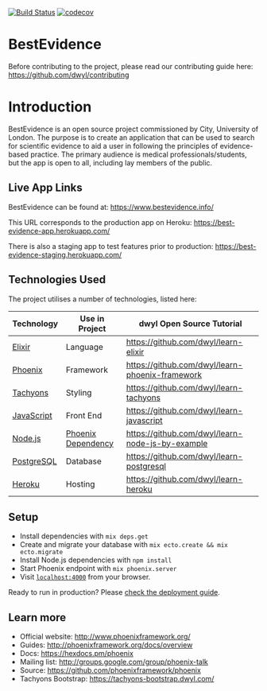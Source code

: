 [![Build Status](https://travis-ci.org/dwyl/best-evidence.svg?branch=master)](https://travis-ci.org/dwyl/best-evidence)
[![codecov](https://codecov.io/gh/dwyl/best-evidence/branch/master/graph/badge.svg)](https://codecov.io/gh/dwyl/best-evidence)
# BestEvidence

Before contributing to the project, please read our contributing guide here: https://github.com/dwyl/contributing

# Introduction

BestEvidence is an open source project commissioned by City, University of London. The purpose is to create an application that can be used to search for scientific evidence to aid a user in following the principles of evidence-based practice. The primary audience is medical professionals/students, but the app is open to all, including lay members of the public.

## Live App Links

BestEvidence can be found at: https://www.bestevidence.info/

This URL corresponds to the production app on Heroku: https://best-evidence-app.herokuapp.com/

There is also a staging app to test features prior to production: https://best-evidence-staging.herokuapp.com/


## Technologies Used
The project utilises a number of technologies, listed here:

  | Technology | Use in Project | dwyl Open Source Tutorial |
  | - | - | - |
  |[Elixir](https://elixir-lang.org/) | Language | https://github.com/dwyl/learn-elixir |
  | [Phoenix](http://www.phoenixframework.org/) | Framework | https://github.com/dwyl/learn-phoenix-framework |
  | [Tachyons](https://tachyons-bootstrap.dwyl.com/) | Styling | https://github.com/dwyl/learn-tachyons |
  | [JavaScript](https://developer.mozilla.org/bm/docs/Web/JavaScript) | Front End | https://github.com/dwyl/learn-javascript |
  | [Node.js](https://nodejs.org/en/) | [Phoenix Dependency](https://hexdocs.pm/phoenix/installation.html#node-js-5-0-0) | https://github.com/dwyl/learn-node-js-by-example |
  | [PostgreSQL](https://www.postgresql.org/) | Database | https://github.com/dwyl/learn-postgresql |
  | [Heroku](https://heroku.com) | Hosting | https://github.com/dwyl/learn-heroku |

## Setup

  * Install dependencies with `mix deps.get`
  * Create and migrate your database with `mix ecto.create && mix ecto.migrate`
  * Install Node.js dependencies with `npm install`
  * Start Phoenix endpoint with `mix phoenix.server`
  * Visit [`localhost:4000`](http://localhost:4000) from your browser.

Ready to run in production? Please [check the deployment guide](http://www.phoenixframework.org/docs/deployment).

## Learn more

  * Official website: http://www.phoenixframework.org/
  * Guides: http://phoenixframework.org/docs/overview
  * Docs: https://hexdocs.pm/phoenix
  * Mailing list: http://groups.google.com/group/phoenix-talk
  * Source: https://github.com/phoenixframework/phoenix
  * Tachyons Bootstrap: https://tachyons-bootstrap.dwyl.com/
